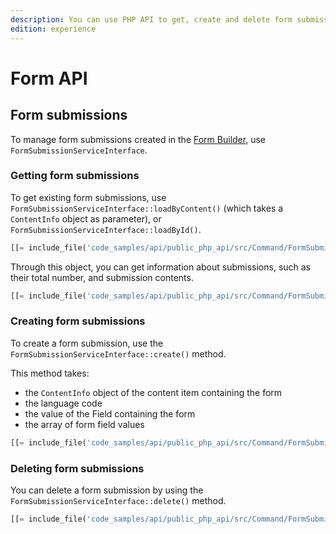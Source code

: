 ```yaml
---
description: You can use PHP API to get, create and delete form submissions.
edition: experience
---
```


# Form API

## Form submissions

To manage form submissions created in the [Form Builder](work_with_forms.md), use `FormSubmissionServiceInterface`.

### Getting form submissions

To get existing form submissions, use `FormSubmissionServiceInterface::loadByContent()`
(which takes a `ContentInfo` object as parameter), or `FormSubmissionServiceInterface::loadById()`.

``` php
[[= include_file('code_samples/api/public_php_api/src/Command/FormSubmissionCommand.php', 54, 55) =]]
```

Through this object, you can get information about submissions, such as their total number,
and submission contents.

``` php
[[= include_file('code_samples/api/public_php_api/src/Command/FormSubmissionCommand.php', 55, 66) =]]
```

### Creating form submissions

To create a form submission, use the `FormSubmissionServiceInterface::create()` method.

This method takes:

- the `ContentInfo` object of the content item containing the form
- the language code
- the value of the Field containing the form
- the array of form field values

``` php
[[= include_file('code_samples/api/public_php_api/src/Command/FormSubmissionCommand.php', 40, 53) =]]
```

### Deleting form submissions

You can delete a form submission by using the `FormSubmissionServiceInterface::delete()` method.

``` php
[[= include_file('code_samples/api/public_php_api/src/Command/FormSubmissionCommand.php', 66, 68) =]]
```
